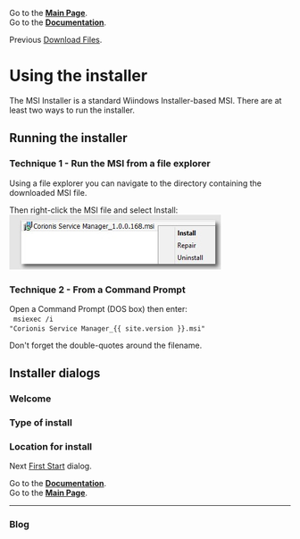 Go to the [**Main Page**](index).<br/>
Go to the [**Documentation**](help).

Previous [Download Files](downloads).

# Using the installer
The MSI Installer is a standard Wiindows Installer-based MSI. There are at least two ways to run the installer.

## Running the installer

### Technique 1 - Run the MSI from a file explorer
Using a file explorer you can navigate to the directory containing the downloaded MSI file.

Then right-click the MSI file and select Install:<br/>
![Install MSI](res/ss-open-installer.jpg "Install MSI")<br/>

### Technique 2 - From a Command Prompt
Open a Command Prompt (DOS box) then enter:<br/>
<code> msiexec /i "Corionis Service Manager_{{ site.version }}.msi" </code>

Don't forget the double-quotes around the filename.

## Installer dialogs

### Welcome

### Type of install

### Location for install

Next [First Start](firststart) dialog.

Go to the [**Documentation**](help).<br/>
Go to the [**Main Page**](index).

---

### Blog
